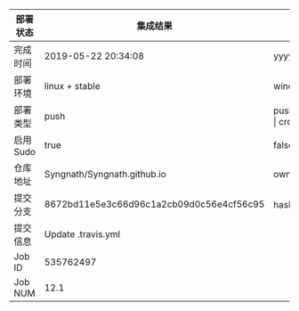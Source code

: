 部署状态 | 集成结果 | 参考值
---|---|---
完成时间 | 2019-05-22 20:34:08 | yyyy-mm-dd hh:mm:ss
部署环境 | linux + stable | window \| linux + stable
部署类型 | push | push \| pull_request \| api \| cron
启用Sudo | true | false \| true
仓库地址 | Syngnath/Syngnath.github.io | owner_name/repo_name
提交分支 | 8672bd11e5e3c66d96c1a2cb09d0c56e4cf56c95 | hash 16位
提交信息 | Update .travis.yml |
Job ID   | 535762497 |
Job NUM  | 12.1 |
